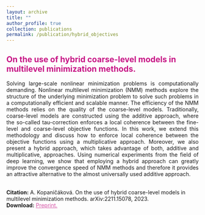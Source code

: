 ```yaml
---
layout: archive
title: ""
author_profile: true
collection: publications
permalink: /publication/hybrid_objectives
---
```


## <span style="color:rgb(199, 21, 133)"> On the use of hybrid coarse-level models in multilevel minimization methods. </span>
<div style="text-align: justify">Solving large-scale nonlinear minimization problems is computationally demanding. Nonlinear multilevel minimization (NMM) methods explore the structure of the underlying minimization problem to solve such problems in a computationally efficient and scalable manner. The efficiency of the NMM methods relies on the quality of the coarse-level models. Traditionally, coarse-level models are constructed using the additive approach, where the so-called tau-correction enforces a local coherence between the fine-level and coarse-level objective functions. In this work, we extend this methodology and discuss how to enforce local coherence between the objective functions using a multiplicative approach. Moreover, we also present a hybrid approach, which takes advantage of both, additive and multiplicative, approaches. Using numerical experiments from the field of deep learning, we show that employing a hybrid approach can greatly improve the convergence speed of NMM methods and therefore it provides an attractive alternative to the almost universally used additive approach.
</div><br />


**Citation:** A. Kopaničáková. On the use of hybrid coarse-level models in multilevel minimization methods. arXiv:2211.15078, 2023.  <br />
**Download:** <a href="https://arxiv.org/pdf/2211.15078.pdf" style="color:rgb(199, 21, 133,0.75);">Preprint.</a> <br />



